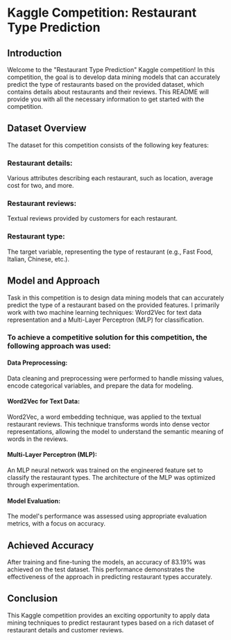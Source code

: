 # Kaggle Competition: Restaurant Type Prediction
## Introduction
Welcome to the "Restaurant Type Prediction" Kaggle competition! In this competition, the goal is to develop data mining models that can accurately predict the type of restaurants based on the provided dataset, which contains details about restaurants and their reviews. This README will provide you with all the necessary information to get started with the competition.

## Dataset Overview
The dataset for this competition consists of the following key features:

### Restaurant details: 
Various attributes describing each restaurant, such as location, average cost for two, and more.
### Restaurant reviews: 
Textual reviews provided by customers for each restaurant.
### Restaurant type: 
The target variable, representing the type of restaurant (e.g., Fast Food, Italian, Chinese, etc.).

## Model and Approach
Task in this competition is to design data mining models that can accurately predict the type of a restaurant based on the provided features. I  primarily work with two machine learning techniques: Word2Vec for text data representation and a Multi-Layer Perceptron (MLP) for classification.
### To achieve a competitive solution for this competition, the following approach was used:

#### Data Preprocessing: 
Data cleaning and preprocessing were performed to handle missing values, encode categorical variables, and prepare the data for modeling.

#### Word2Vec for Text Data: 
Word2Vec, a word embedding technique, was applied to the textual restaurant reviews. This technique transforms words into dense vector representations, allowing the model to understand the semantic meaning of words in the reviews.

#### Multi-Layer Perceptron (MLP): 
An MLP neural network was trained on the engineered feature set to classify the restaurant types. The architecture of the MLP was optimized through experimentation.

#### Model Evaluation: 
The model's performance was assessed using appropriate evaluation metrics, with a focus on accuracy.

## Achieved Accuracy
After training and fine-tuning the models, an accuracy of 83.19% was achieved on the test dataset. This performance demonstrates the effectiveness of the approach in predicting restaurant types accurately.

## Conclusion
This Kaggle competition provides an exciting opportunity to apply data mining techniques to predict restaurant types based on a rich dataset of restaurant details and customer reviews.